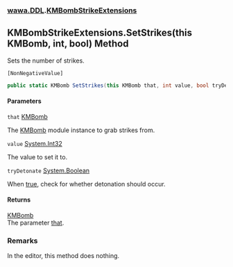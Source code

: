 ### [wawa.DDL](wawa.DDL.md 'wawa.DDL').[KMBombStrikeExtensions](KMBombStrikeExtensions.md 'wawa.DDL.KMBombStrikeExtensions')

## KMBombStrikeExtensions.SetStrikes(this KMBomb, int, bool) Method

Sets the number of strikes.<p/>`[NonNegativeValue]`

```csharp
public static KMBomb SetStrikes(this KMBomb that, int value, bool tryDetonate=false);
```
#### Parameters

<a name='wawa.DDL.KMBombStrikeExtensions.SetStrikes(thisKMBomb,int,bool).that'></a>

`that` [KMBomb](https://docs.microsoft.com/en-us/dotnet/api/KMBomb 'KMBomb')

The [KMBomb](https://docs.microsoft.com/en-us/dotnet/api/KMBomb 'KMBomb') module instance to grab strikes from.

<a name='wawa.DDL.KMBombStrikeExtensions.SetStrikes(thisKMBomb,int,bool).value'></a>

`value` [System.Int32](https://docs.microsoft.com/en-us/dotnet/api/System.Int32 'System.Int32')

The value to set it to.

<a name='wawa.DDL.KMBombStrikeExtensions.SetStrikes(thisKMBomb,int,bool).tryDetonate'></a>

`tryDetonate` [System.Boolean](https://docs.microsoft.com/en-us/dotnet/api/System.Boolean 'System.Boolean')

When [true](https://docs.microsoft.com/en-us/dotnet/csharp/language-reference/builtin-types/bool 'https://docs.microsoft.com/en-us/dotnet/csharp/language-reference/builtin-types/bool'), check for whether detonation should occur.

#### Returns
[KMBomb](https://docs.microsoft.com/en-us/dotnet/api/KMBomb 'KMBomb')  
The parameter [that](KMBombStrikeExtensions.SetStrikes(KMBomb,int,bool).md#wawa.DDL.KMBombStrikeExtensions.SetStrikes(thisKMBomb,int,bool).that 'wawa.DDL.KMBombStrikeExtensions.SetStrikes(this KMBomb, int, bool).that').

### Remarks
  
In the editor, this method does nothing.